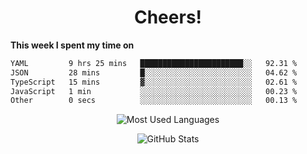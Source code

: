 <h1 align="center">Cheers!</h1>

**This week I spent my time on**
<!--START_SECTION:waka-->

```txt
YAML         9 hrs 25 mins   ███████████████████████░░   92.31 %
JSON         28 mins         █░░░░░░░░░░░░░░░░░░░░░░░░   04.62 %
TypeScript   15 mins         ▓░░░░░░░░░░░░░░░░░░░░░░░░   02.61 %
JavaScript   1 min           ░░░░░░░░░░░░░░░░░░░░░░░░░   00.23 %
Other        0 secs          ░░░░░░░░░░░░░░░░░░░░░░░░░   00.13 %
```

<!--END_SECTION:waka-->

<p align="center"><img src="https://github-readme-stats.vercel.app/api/top-langs/?username=thnkrn&layout=compact&hide=html&theme=tokyonight" alt="Most Used Languages" /></p>

<p align="center"><img src="https://github-readme-stats.vercel.app/api?username=thnkrn&show_icons=true&count_private=true&theme=tokyonight&show=reviews&hide_rank=false&rank_icon=github" alt="GitHub Stats" /></p>

<!-- <p align="center"><a href="https://wakatime.com"><img src="https://wakatime.com/share/@thnkrn/40092326-d1bd-471b-89da-9a7c63939402.png" /></p>
 -->
